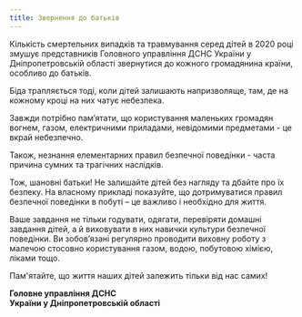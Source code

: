 ```yaml
---
title: Звернення до батьків
---
```


Кількість смертельних випадків та травмування серед дітей в 2020 році змушує представників Головного управління ДСНС України у Дніпропетровській області звернутися до кожного громадянина країни, особливо до батьків.

Біда трапляється тоді, коли дітей залишають напризволяще, там, де на кожному кроці на них чатує небезпека.

Завжди потрібно пам’ятати, що користування маленьких громадян вогнем, газом, електричними приладами, невідомими предметами - це вкрай небезпечно.

Також, незнання елементарних правил безпечної поведінки - часта причина сумних та трагічних наслідків.

Тож, шановні батьки! Не залишайте дітей без нагляду та дбайте про їх безпеку. На власному прикладі показуйте, що дотримуватися правил безпечної поведінки в побуті – це важливо і необхідно для життя.

Ваше завдання не тільки годувати, одягати, перевіряти домашні завдання дітей, а й виховувати в них навички культури безпечної поведінки. Ви зобов’язані регулярно проводити виховну роботу з малечою стосовно користування газом, водою, побутовою хімією, ліками тощо.

Пам'ятайте, що життя наших дітей залежить тільки від нас самих!

**Головне управління ДСНС**  
**України у Дніпропетровській області**
